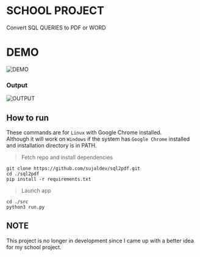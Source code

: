# SCHOOL PROJECT

Convert SQL QUERIES to PDF or WORD

# DEMO
![DEMO](https://media.giphy.com/media/jtPHDaLlI0D937lYpP/giphy.gif)

### Output
![OUTPUT](https://media.giphy.com/media/XlGaG7WSqqRH9kJBJF/giphy.gif)


## How to run
These commands are for `Linux` with Google Chrome installed.\
Although it will work on `Windows` if the system has `Google Chrome`
installed and installation directory is in PATH.

> Fetch repo and install dependencies
```shell
git clone https://github.com/sujaldev/sql2pdf.git
cd ./sql2pdf
pip install -r requirements.txt
```
> Launch app
```shell
cd ./src
python3 run.py
```

## NOTE
This project is no longer in development
since I came up with a better idea for my school project.